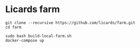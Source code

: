 # Licards farm

    git clone --recursive https://github.com/licards/farm.git
    cd farm
     
    sudo bash build-local-farm.sh
    docker-compose up